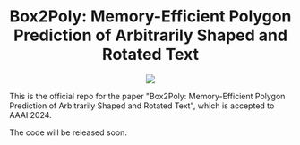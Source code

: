 <h1 align="center"> Box2Poly: Memory-Efficient Polygon Prediction of Arbitrarily Shaped and Rotated Text </h1> 

<p align="center">
<a href="https://arxiv.org/pdf/2309.11248.pdf"><img src="https://img.shields.io/badge/arXiv-Paper-<color>"></a>
</p>

This is the official repo for the paper "Box2Poly: Memory-Efficient Polygon Prediction of Arbitrarily Shaped and Rotated Text", which is accepted to AAAI 2024.

The code will be released soon.
